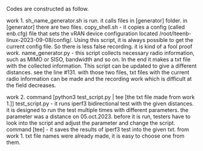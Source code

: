 Codes are constructed as follow.

work 1. sh_name_generator.sh is run.
it calls files in [generator] folder.
in [generator] there are two files.
copy_shell.sh - it copies a config (called enb.cfg) file that sets the vRAN device configuration located /root/lteenb-linux-2023-09-08/config/. Using this script, it is always possible to get the current config file. So there is less false recording. it is kind of a fool proof work.
name_generator.py - this script collects necessary radio information, such as MIMO or SISO, bandwidth and so on. In the end it makes a txt file with the collected information. This script can be updated to give a different distances. see the line #131.
with those two files, txt files with the current radio information can be made and the recording work which is difficult at the field decreases.

work 2. command [python3 test_script.py | tee [the txt file made from work 1.]]
test_script.py - it runs iperf3 bidirectional test with the given distances. it is designed to run the test multiple times with different parameters. the parameter was a distance on 05.oct.2023. before it is run, testers have to look into the script and adjust the parameter and change the script.
command [tee] - it saves the results of iperf3 test into the given txt. from work 1. txt file names were already made, it is easy to choose one from them.

